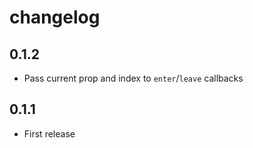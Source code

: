 # changelog

## 0.1.2

* Pass current prop and index to `enter`/`leave` callbacks

## 0.1.1

* First release
